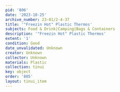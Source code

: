 ```yaml
---
pid: '806'
date: '2023-10-25'
archive_number: 23-01/2-4-37
title: '"Freezin Hot" Plastic Thermos'
subjects: Food & Drink|Camping|Bags & Containers
description: '"Freezin Hot" Plastic Thermos'
extent: '1'
condition: Good
date_unvalidated: Unknown
creator: Unknown
collector: Unknown
materials: Plastic
collection: tinui
key: object
order: '805'
layout: tinui_item
---
```

